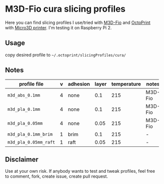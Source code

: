 # M3D-Fio cura slicing profiles

Here you can find slicing profiles I use/tried with [M3D-Fio](https://github.com/donovan6000/M3D-Fio) and [OctoPrint](https://github.com/foosel/OctoPrint) with [Micro3D printer](http://printm3d.com). I'm testing it on Raspberry Pi 2.

## Usage

copy desired profile to `~/.octoprint/slicingProfiles/cura/`

## Notes

| profile file          | v   | adhesion | layer | temperature | notes   | result |
| --------------------- | --- | -------- | ----- | ----------- | ------- | ------ |
| `m3d_abs_0.1mm`       | 4   | none     | 0.1   | 215         | M3D-Fio | -      |
| `m3d_pla_0.1mm`       | 4   | none     | 0.1   | 215         | M3D-Fio | -      |
| `m3d_pla_0.05mm`      | 4   | none     | 0.05  | 215         | M3D-Fio | -      |
| `m3d_pla_0.1mm_brim`  | 1   | brim     | 0.1   | 215         | -       | -      |
| `m3d_pla_0.05mm_raft` | 1   | raft     | 0.05  | 215         | -       | -      |

## Disclaimer

Use at your own risk. If anybody wants to test and tweak profiles, feel free
to comment, fork, create issue, create pull request.
